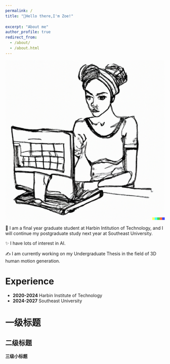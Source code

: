 ```yaml
---
permalink: /
title: "💬Hello there,I'm Zoe!"

excerpt: "About me"
author_profile: true
redirect_from: 
  - /about/
  - /about.html
---
```


![academicpages template](/images/home1.png)


👋 I am a final year graduate student at Harbin Intitution of Technology, and I will continue my postgraduate study next year at Southeast University. 

✨ I have lots of interest in AI.

✍ I am currently working on my Undergraduate Thesis in the field of 3D human motion generation.


Experience
======
- **2020-2024**  Harbin Institute of Technology
- **2024-2027**  Southeast University

一级标题
======

二级标题
------

**三级小标题**



